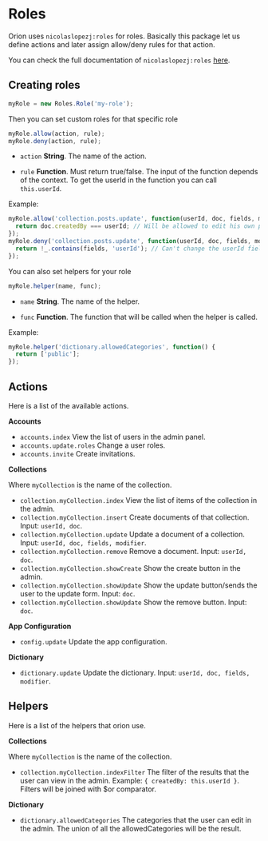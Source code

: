 # Roles

Orion uses ```nicolaslopezj:roles``` for roles. 
Basically this package let us define actions and later assign 
allow/deny rules for that action.

You can check the full documentation of ```nicolaslopezj:roles``` [here](http://github.com/nicolaslopezj/roles).

## Creating roles

```js
myRole = new Roles.Role('my-role');
```

Then you can set custom roles for that specific role

```js
myRole.allow(action, rule);
myRole.deny(action, rule);
```

- ```action``` **String**. The name of the action.

- ```rule``` **Function**. Must return true/false. The input of the function depends of the context.
To get the userId in the function you can call ```this.userId```.

Example:

```js
myRole.allow('collection.posts.update', function(userId, doc, fields, modifier) {
  return doc.createdBy === userId; // Will be allowed to edit his own posts
});
myRole.deny('collection.posts.update', function(userId, doc, fields, modifier) {
  return !_.contains(fields, 'userId'); // Can't change the userId field
});
```

You can also set helpers for your role

```js
myRole.helper(name, func);
```

- ```name``` **String**. The name of the helper.

- ```func``` **Function**. The function that will be called when the helper is called.

Example:

```js
myRole.helper('dictionary.allowedCategories', function() {
  return ['public'];
});
```

## Actions

Here is a list of the available actions.

**Accounts**

- ```accounts.index``` View the list of users in the admin panel.
- ```accounts.update.roles``` Change a user roles.
- ```accounts.invite``` Create invitations.

**Collections**

Where ```myCollection``` is the name of the collection.

- ```collection.myCollection.index``` View the list of items of the collection in the admin.
- ```collection.myCollection.insert``` Create documents of that collection. Input: ```userId, doc```.
- ```collection.myCollection.update``` Update a document of a collection. Input: ```userId, doc, fields, modifier```.
- ```collection.myCollection.remove``` Remove a document. Input: ```userId, doc```.
- ```collection.myCollection.showCreate``` Show the create button in the admin.
- ```collection.myCollection.showUpdate``` Show the update button/sends the user to the update form. Input: ```doc```.
- ```collection.myCollection.showUpdate``` Show the remove button. Input: ```doc```.

**App Configuration**

- ```config.update``` Update the app configuration.

**Dictionary**

- ```dictionary.update``` Update the dictionary. Input: ```userId, doc, fields, modifier```.

## Helpers

Here is a list of the helpers that orion use.

**Collections**

Where ```myCollection``` is the name of the collection.

- ```collection.myCollection.indexFilter``` The filter of the results that the user can view in the admin. 
Example: ```{ createdBy: this.userId }```. Filters will be joined with $or comparator.


**Dictionary**

- ```dictionary.allowedCategories``` The categories that the user can edit in the admin. 
The union of all the allowedCategories will be the result.


